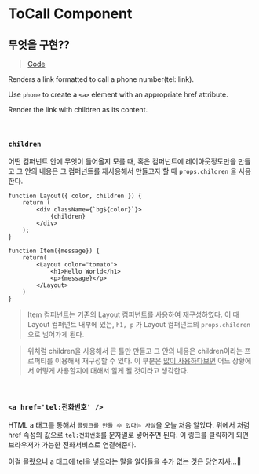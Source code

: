 # ToCall Component

## 무엇을 구현??

> [Code](../react_code/src/components/ToCall.js)

Renders a link formatted to call a phone number(tel: link).

Use `phone` to create a `<a>` element with an appropriate href attribute.

Render the link with children as its content.

<br />

### `children`

어떤 컴퍼넌트 안에 무엇이 들어올지 모를 때, 혹은 컴퍼넌트에 레이아웃정도만을 만들고 그 안의 내용은 그 컴퍼넌트를 재사용해서 만들고자 할 때 `props.children` 을 사용한다.

```JSX
function Layout({ color, children }) {
    return (
        <div className={`bg${color}`}>
            {children}
        </div>
    );
}
```

```JSX
function Item({message}) {
    return(
        <Layout color="tomato">
            <h1>Hello World</h1>
            <p>{message}</p>
        </Layout>
    )
}
```

> Item 컴퍼넌트는 기존의 Layout 컴퍼넌트를 사용하여 재구성하였다. 이 때 Layout 컴퍼넌트 내부에 있는, `h1, p` 가 Layout 컴퍼넌트의 `props.children`으로 넘어가게 된다.

> 위처럼 children을 사용해서 큰 틀만 만들고 그 안의 내용은 children이라는 프로퍼티를 이용해서 재구성할 수 있다. 이 부분은 <u>많이 사용하다보면</u> 어느 상황에서 어떻게 사용할지에 대해서 알게 될 것이라고 생각한다.

<br/>

### `<a href='tel:전화번호' />`

HTML a 태그를 통해서 `콜링크를 만들 수 있다는 사실`을 오늘 처음 알았다. 위에서 처럼 href 속성의 값으로 `tel:전화번호`를 문자열로 넣어주면 된다. 이 링크를 클릭하게 되면 브라우저가 가능한 전화서비스로 연결해준다.

이걸 몰랐으니 a 태그에 tel을 넣으라는 말을 알아들을 수가 없는 것은 당연지사...🤪
